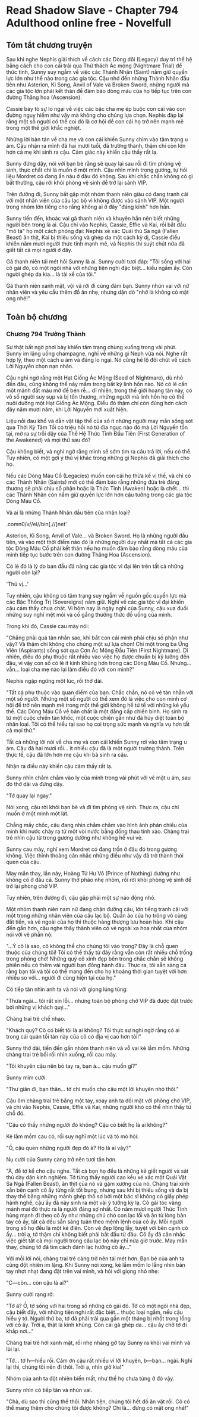 # Read Shadow Slave - Chapter 794 Adulthood online free - Novelfull

## Tóm tắt chương truyện

Sau khi nghe Nephis giải thích về cách các Dòng dõi (Legacy) duy trì thế hệ bằng cách cho con cái trải qua Thử thách Ác mộng (Nightmare Trial) để thức tỉnh, Sunny suy ngẫm về việc các Thánh Nhân (Saint) nắm giữ quyền lực lớn như thế nào trong các gia tộc. Cậu nhớ đến những Thánh Nhân đầu tiên như Asterion, Ki Song, Anvil of Vale và Broken Sword, những người mà các gia tộc lớn phải kết thân để đảm bảo dòng máu của họ tiếp tục trên con đường Thăng hoa (Ascension).

Cassie bày tỏ sự lo ngại về việc các bậc cha mẹ ép buộc con cái vào con đường nguy hiểm như vậy mà không cho chúng lựa chọn. Nephis đáp lại rằng một số người có thể coi đó là cơ hội để con cái họ trở nên mạnh mẽ trong một thế giới khắc nghiệt.

Những lời bàn tán về cha mẹ và con cái khiến Sunny chìm vào tâm trạng u ám. Cậu nhận ra mình đã hai mươi tuổi, đã trưởng thành, thậm chí còn lớn hơn cả mẹ khi sinh ra cậu. Cảm giác này khiến cậu thấy rất lạ.

Sunny đứng dậy, nói với bạn bè rằng sẽ quay lại sau rồi đi tìm phòng vệ sinh, thực chất chỉ là muốn ở một mình. Cậu nhìn mình trong gương, tự hỏi liệu Mordret có đang ẩn náu ở đâu đó không. Sau khi chắc chắn không có gì bất thường, cậu rời khỏi phòng vệ sinh để trở lại sảnh VIP.

Trên đường đi, Sunny bắt gặp một nhóm thanh niên giàu có đang tranh cãi với một nhân viên của câu lạc bộ vì không được vào sảnh VIP. Một người trong nhóm lớn tiếng cho rằng không ai ở đây "đáng kính" hơn hắn.

Sunny tiến đến, khoác vai gã thanh niên và khuyên hắn nên biết những người bên trong là ai. Cậu chỉ vào Nephis, Cassie, Effie và Kai, rồi bắt đầu "mô tả" họ một cách phóng đại: Nephis xé xác Quái thú Sa ngã (Fallen Beast) ăn thịt, Kai bị thiêu sống và ghép da một cách kỳ dị, Cassie điều khiển năm mươi người thức tỉnh mạnh mẽ, và Nephis thì suýt chút nữa đã giết tất cả mọi người ở đây.

Gã thanh niên tái mét hỏi Sunny là ai. Sunny cười tươi đáp: "Tôi sống với hai cô gái đó, có một ngôi nhà với những tiện nghi đặc biệt… kiểu ngầm ấy. Còn người ghép da kia… là tài xế của tôi."

Gã thanh niên xanh mặt, vội vã rời đi cùng đám bạn. Sunny nhún vai với nữ nhân viên và yêu cầu thêm đồ ăn nhẹ, nhưng dặn dò "nhớ là không có mật ong nhé!"

## Toàn bộ chương

### Chương 794 Trưởng Thành

Sự thật bất ngờ phơi bày khiến tâm trạng chùng xuống trong vài phút. Sunny im lặng uống champagne, nghĩ về những gì Neph vừa nói. Nghe rất hợp lý, theo một cách u ám và đáng lo ngại. Nó cũng hé lộ đôi chút về cách Lời Nguyền chọn nạn nhân.

Cậu nghi ngờ rằng một Hạt Giống Ác Mộng (Seed of Nightmare), dù nhỏ đến đâu, cũng không thể nảy mầm trong bất kỳ linh hồn nào. Nó có lẽ cần một mảnh đất màu mỡ để bén rễ... dĩ nhiên, trong thế giới hoang tàn này, có vô số người suy sụp và bị tổn thương, những người mà linh hồn họ có thể nuôi dưỡng một Hạt Giống Ác Mộng. Điều đó thậm chí còn đúng hơn cách đây năm mươi năm, khi Lời Nguyền mới xuất hiện.

Liệu nỗi đau khổ và dằn vặt tập thể của số ít những người may mắn sống sót qua Thời Kỳ Tăm Tối có triệu hồi nó từ địa ngục nào đó mà Lời Nguyền tồn tại, mở ra sự trỗi dậy của Thế Hệ Thức Tỉnh Đầu Tiên (First Generation of the Awakened) và mọi thứ sau đó?

Cậu không biết, và nghi ngờ rằng mình sẽ sớm tìm ra câu trả lời, nếu có thể. Tuy nhiên, có một gợi ý thú vị khác trong những gì Nephis đã giải thích cho họ.

Nếu các Dòng Máu Cổ (Legacies) muốn con cái họ thừa kế vị thế, và chỉ có các Thánh Nhân (Saints) mới có thể đảm bảo rằng những đứa trẻ đáng thương sẽ phải chịu số phận hoặc là Thức Tỉnh (Awaken) hoặc là chết... thì các Thánh Nhân còn nắm giữ quyền lực lớn hơn cậu tưởng trong các gia tộc Dòng Máu Cổ.

Và ai là những Thánh Nhân đầu tiên của nhân loại?

.comn0/v//el//bin[.//]net'

Asterion, Ki Song, Anvil of Vale... và Broken Sword. Họ là những người đầu tiên, và vào một thời điểm nào đó là những người duy nhất mà tất cả các gia tộc Dòng Máu Cổ phải kết thân nếu họ muốn đảm bảo rằng dòng máu của mình tiếp tục bước trên con đường Thăng Hoa (Ascension).

Có lẽ đó là lý do ban đầu đã nâng các gia tộc vĩ đại lên trên tất cả những người còn lại?

'Thú vị...'

Tuy nhiên, cậu không có tâm trạng suy ngẫm về nguồn gốc quyền lực mà các Bậc Thống Trị (Sovereigns) nắm giữ. Nghĩ về các gia tộc vĩ đại khiến cậu cảm thấy chua chát. Vì hôm nay là ngày nghỉ của Sunny, cậu xua đuổi những suy nghĩ mệt mỏi và cố gắng thưởng thức đồ uống của mình.

Trong khi đó, Cassie cau mày nói:

"Chẳng phải quá tàn nhẫn sao, khi bắt con cái mình phải chịu số phận như vậy? Và thậm chí không cho chúng một sự lựa chọn! Chỉ một trong ba Ứng Viên (Aspirants) sống sót qua Cơn Ác Mộng Đầu Tiên (First Nightmare). Dĩ nhiên, điều đó phụ thuộc rất nhiều vào việc họ được chuẩn bị kỹ lưỡng đến đâu, vì vậy con số có lẽ ít kinh khủng hơn trong các Dòng Máu Cổ. Nhưng... vẫn... loại cha mẹ nào lại làm điều đó với con mình?"

Nephis ngập ngừng một lúc, rồi thở dài.

"Tất cả phụ thuộc vào quan điểm của bạn. Chắc chắn, nó có vẻ tàn nhẫn với một số người. Nhưng một số người có thể xem đó là việc cho con mình cơ hội để trở nên mạnh mẽ trong một thế giới không hề tử tế với những kẻ yếu thế. Các Dòng Máu Cổ về bản chất là một đẳng cấp chiến binh. Họ sinh ra từ một cuộc chiến tàn khốc, một cuộc chiến gần như đã hủy diệt toàn bộ nhân loại. Tôi có thể hiểu tại sao họ coi trọng sức mạnh và nghĩa vụ hơn tất cả mọi thứ."

Tất cả những lời nói về cha mẹ và con cái khiến Sunny rơi vào tâm trạng u ám. Cậu đã hai mươi rồi... ít nhiều cậu đã là một người trưởng thành. Trên thực tế, cậu đã lớn hơn mẹ cậu khi bà sinh ra cậu.

Nhận ra điều này khiến cậu cảm thấy rất lạ.

Sunny nhìn chằm chằm vào ly của mình trong vài phút với vẻ mặt u ám, sau đó thở dài và đứng dậy.

"Tớ quay lại ngay."

Nói xong, cậu rời khỏi bạn bè và đi tìm phòng vệ sinh. Thực ra, cậu chỉ muốn ở một mình một lát.

Chẳng mấy chốc, cậu đang nhìn chằm chằm vào hình ảnh phản chiếu của mình khi nước chảy ra từ một vòi nước bằng đồng thau tinh xảo. Chàng trai trẻ nhìn cậu từ trong gương dường như không hề vui vẻ.

Sunny cau mày, nghĩ xem Mordret có đang trốn ở đâu đó trong gương không. Việc thỉnh thoảng cân nhắc những điều như vậy đã trở thành thói quen của cậu.

May mắn thay, lần này, Hoàng Tử Hư Vô (Prince of Nothing) dường như không có ở đâu cả. Sunny thở phào nhẹ nhõm, rồi rời khỏi phòng vệ sinh để trở lại phòng chờ VIP.

Tuy nhiên, trên đường đi, cậu gặp phải một sự náo động nhỏ.

Một nhóm thanh niên nam nữ đang chặn đường cậu, lớn tiếng tranh cãi với một trong những nhân viên của câu lạc bộ. Quần áo của họ trông vô cùng đắt tiền, và vẻ ngoài của họ thì thuộc hàng thượng lưu hoàn hảo. Khi cậu đến gần hơn, cậu nghe thấy thành viên có vẻ ngoài xa hoa nhất của nhóm nói với vẻ phẫn nộ:

"...Ý cô là sao, cô không thể cho chúng tôi vào trong? Đây là chỗ quen thuộc của chúng tôi! Tôi có thể thấy từ đây rằng vẫn còn rất nhiều chỗ trống trong phòng chờ! Những quý cô xinh đẹp bên trong chắc chắn sẽ không phiền nếu có thêm vài người bạn đồng hành đâu. Thực ra, tôi sẵn sàng cá rằng bạn tôi và tôi có thể mang đến cho họ khoảng thời gian tuyệt vời hơn nhiều so với... người đi cùng hiện tại của họ."

Cô tiếp tân nhìn anh ta và nói với giọng lúng túng:

"Thưa ngài... tôi rất xin lỗi... nhưng toàn bộ phòng chờ VIP đã được đặt trước bởi những vị khách quý..."

Chàng trai trẻ chế nhạo.

"Khách quý? Cô có biết tôi là ai không? Tôi thực sự nghi ngờ rằng có ai trong cái quán tồi tàn này của cô có địa vị cao hơn tôi!"

Sunny thở dài, tiến đến gần nhóm thanh niên và vỗ vai kẻ lắm mồm. Những chàng trai trẻ bối rối nhìn xuống, rồi cau mày.

"Tôi khuyên cậu nên bỏ tay ra, bạn à... cậu muốn gì?"

Sunny mỉm cười.

"Thư giãn đi, bạn thân... tớ chỉ muốn cho cậu một lời khuyên nhỏ thôi."

Cậu ôm chàng trai trẻ bằng một tay, xoay anh ta đối mặt với phòng chờ VIP, và chỉ vào Nephis, Cassie, Effie và Kai, những người khó có thể nhìn thấy từ chỗ đó.

"Cậu có thấy những người đó không? Cậu có biết họ là ai không?"

Kẻ lắm mồm cau có, rồi suy nghĩ một lúc và tò mò hỏi:

"Ồ, cậu quen những người đẹp đó à? Họ là ai vậy?"

Nụ cười của Sunny càng trở nên tươi tắn hơn.

"À, để tớ kể cho cậu nghe. Tất cả bọn họ đều là những kẻ giết người và sát thủ dày dặn kinh nghiệm. Tớ từng thấy người cao kều xé xác một Quái Vật Sa Ngã (Fallen Beast), ăn thịt của nó và gặm xương của nó. Chàng trai xinh xắn bên cạnh cô ấy từng rất tốt bụng, nhưng sau khi bị thiêu sống và da bị thay thế bằng những mảnh ghép thô sơ bởi một bác sĩ không có giấy phép hành nghề, cậu ấy đã nảy sinh ra một vài ý tưởng kỳ lạ. Cô gái tóc vàng mảnh mai đó thực ra là người đáng sợ nhất. Có năm mươi người Thức Tỉnh hùng mạnh đi theo cô ấy như những chú chó con lạc lối và ăn từ lòng bàn tay cô ấy, tất cả đều sẵn sàng tuân theo mệnh lệnh của cô ấy. Mỗi người trong số họ đều là một kẻ điên. Còn vẻ đẹp lộng lẫy, tuyệt vời bên cạnh cô ấy... trời ạ, tớ thậm chí không biết phải bắt đầu từ đâu. Cô ấy đã cân nhắc việc giết tất cả mọi người trong câu lạc bộ này chỉ nửa giờ trước. May mắn thay, chúng tớ đã tìm cách đánh lạc hướng cô ấy..."

Với mỗi lời nói, chàng trai trẻ càng trở nên tái mét hơn. Bạn bè của anh ta cũng đột nhiên im lặng. Khi Sunny nói xong, kẻ lắm mồm lo lắng nhìn bàn tay nhợt nhạt đang đặt trên vai mình, và hỏi với giọng nhỏ nhẹ:

"C—còn... còn cậu là ai?"

Sunny cười rạng rỡ:

"Tớ á? Ồ, tớ sống với hai trong số những cô gái đó. Tớ có một ngôi nhà đẹp, cậu biết đấy, với những tiện nghi rất đặc biệt... thuộc loại ngầm, nếu cậu hiểu ý tớ. Người thứ ba, tớ đã phải trải qua gần một tháng bị nhốt trong lồng với cô ấy. Trời ạ, thật là kinh khủng. Còn cái gã ghép da... cậu ấy chở tớ đi khắp nơi..."

Chàng trai trẻ hơi xanh mặt, rồi nhẹ nhàng gỡ tay Sunny ra khỏi vai mình và lùi lại.

"Tớ... tớ h—hiểu rồi. Cảm ơn cậu rất nhiều vì lời khuyên, b—bạn... ngài. Nghĩ lại thì, chúng tôi nên đi thôi. Trời ạ, nhìn giờ kìa!"

Nhóm của anh ta đột nhiên biến mất, như thể họ chưa từng ở đó vậy.

Sunny nhìn cô tiếp tân và nhún vai.

"Chà, dù sao thì cũng thế thôi. Nhân tiện, chúng tôi hết đồ ăn vặt rồi. Cô có thể mang thêm cho chúng tôi được không? Chỉ là... đừng có mật ong nhé!"